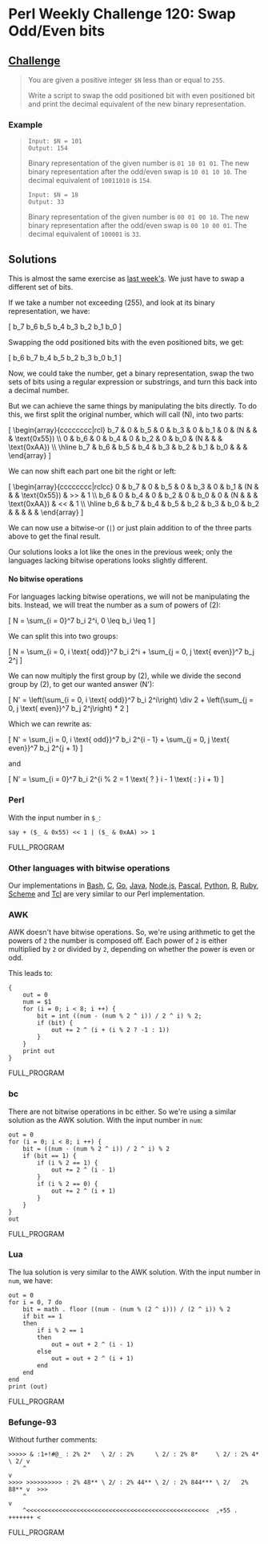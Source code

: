 # Perl Weekly Challenge 120: Swap Odd/Even bits

## [Challenge](https://theweeklychallenge.org/blog/perl-weekly-challenge-120/#TASK1)

> You are given a positive integer `$N` less than or equal to `255`.
> 
> Write a script to swap the odd positioned bit with even positioned
> bit and print the decimal equivalent of the new binary representation.

### Example

>     Input: $N = 101
>     Output: 154
>
> Binary representation of the given number is `01 10 01 01`.
> The new binary representation after the odd/even swap is `10 01 10 10`.
> The decimal equivalent of `10011010` is `154`.
> 
>     Input: $N = 18
>     Output: 33
>
> Binary representation of the given number is `00 01 00 10`.
> The new binary representation after the odd/even swap is `00 10 00 01`.
> The decimal equivalent of `100001` is `33`.

## Solutions

This is almost the same exercise as [last week's](week-119-1.html).
We just have to swap a different set of bits.


If we take a number not exceeding \(255\), and look at its binary
representation, we have:

\[ b_7 b_6 b_5 b_4 b_3 b_2 b_1 b_0 \]

Swapping the odd positioned bits with the even positioned bits, we get:

\[ b_6 b_7 b_4 b_5 b_2 b_3 b_0 b_1 \]

Now, we could take the number, get a binary representation, 
swap the two sets of bits using a regular expression or substrings, 
and turn this back into a decimal number.

But we can achieve the same things by manipulating the bits
directly. To do this, we first split the original number,
which will call \(N\), into two parts:

\[ \begin{array}{cccccccc|rcl}
b_7 & 0   & b_5 & 0   & b_3 & 0   & b_1 & 0   &
       (N & \& & \text{0x55}) \\\\
0   & b_6 & 0   & b_4 & 0   & b_2 & 0   & b_0 &
       (N & \& & \text{0xAA}) \\\\ \hline
b_7 & b_6 & b_5 & b_4 & b_3 & b_2 & b_1 & b_0 &
          &    &
            \end{array} \]


We can now shift each part one bit the right or left:

\[ \begin{array}{cccccccc|rclcc}
0   & b_7 & 0   & b_5 & 0   & b_3 & 0   & b_1 &
       (N & \& & \text{0x55}) & >> & 1 \\\\
b_6 & 0   & b_4 & 0   & b_2 & 0   & b_0 & 0   &
       (N & \& & \text{0xAA}) & << & 1 \\\\ \hline
b_6 & b_7 & b_4 & b_5 & b_2 & b_3 & b_0 & b_2 &
          &    &              &    &
            \end{array} \]


We can now use a bitwise-or (`|`) or just plain addition to of
the three parts above to get the final result.

Our solutions looks a lot like the ones in the previous week;
only the languages lacking bitwise operations looks slightly
different.

#### No bitwise operations

For languages lacking bitwise operations, we will not be manipulating
the bits. Instead, we will treat the number as a sum of powers of \(2\):

\[ N = \sum_{i = 0}^7 b_i 2^i, 0 \leq b_i \leq 1 \]

We can split this into two groups:

\[ N = \sum_{i = 0, i \text{ odd}}^7  b_i 2^i +
       \sum_{j = 0, j \text{ even}}^7 b_j 2^j \]

We can now multiply the first group by \(2\), while we divide
the second group by \(2\), to get our wanted answer \(N'\):

\[ N' = \left(\sum_{i = 0, i \text{ odd}}^7  b_i 2^i\right) \div 2 +
        \left(\sum_{j = 0, j \text{ even}}^7 b_j 2^j\right) *    2 \]

Which we can rewrite as:

\[ N' = \sum_{i = 0, i \text{ odd}}^7  b_i 2^{i - 1} + 
        \sum_{j = 0, j \text{ even}}^7 b_j 2^{j + 1} \]

and

\[ N' = \sum_{i = 0}^7 b_i 2^{i \% 2 = 1 \text{ ? } i - 1 \text{ : } i + 1} \]

### Perl

With the input number in `$_`:
~~~~
say + ($_ & 0x55) << 1 | ($_ & 0xAA) >> 1
~~~~

FULL_PROGRAM

### Other languages with bitwise operations

Our implementations in [Bash](#github), [C](#github), [Go](#github),
[Java](#github), [Node.js](#github), [Pascal](#github), [Python](#github),
[R](#github), [Ruby](#github), [Scheme](#github) and [Tcl](#github) are
very similar to our Perl implementation. 

### AWK

AWK doesn't have bitwise operations. So, we're using arithmetic to
get the powers of `2` the number is composed off. Each power of
`2` is either multiplied by `2` or divided by `2`, depending on whether
the power is even or odd.

This leads to:
~~~~
{
    out = 0
    num = $1
    for (i = 0; i < 8; i ++) {
        bit = int ((num - (num % 2 ^ i)) / 2 ^ i) % 2;
        if (bit) {
            out += 2 ^ (i + (i % 2 ? -1 : 1))
        }
    }
    print out
}
~~~~

FULL_PROGRAM

### bc

There are not bitwise operations in bc either. So we're using a similar
solution as the AWK solution. With the input number in `num`:

~~~~
out = 0
for (i = 0; i < 8; i ++) {
    bit = ((num - (num % 2 ^ i)) / 2 ^ i) % 2
    if (bit == 1) {
        if (i % 2 == 1) {
            out += 2 ^ (i - 1)
        }
        if (i % 2 == 0) {
            out += 2 ^ (i + 1)
        }
    }
}
out
~~~~

FULL_PROGRAM

### Lua

The lua solution is very similar to the AWK solution. With the input
number in `num`, we have:

~~~~
out = 0
for i = 0, 7 do
    bit = math . floor ((num - (num % (2 ^ i))) / (2 ^ i)) % 2
    if bit == 1
    then
        if i % 2 == 1
        then
            out = out + 2 ^ (i - 1)
        else
            out = out + 2 ^ (i + 1)
        end
    end
end
print (out)
~~~~

FULL_PROGRAM

### Befunge-93

Without further comments:

~~~~
>>>>> & :1+!#@_ : 2% 2*   \ 2/ : 2%      \ 2/ : 2% 8*     \ 2/ : 2% 4* \ 2/ v
    ^                                                                       v
>>>> >>>>>>>>>> : 2% 48** \ 2/ : 2% 44** \ 2/ : 2% 844*** \ 2/   2% 88** v  >>>
    ^                                                                    v
    ^<<<<<<<<<<<<<<<<<<<<<<<<<<<<<<<<<<<<<<<<<<<<<<<<<<<  ,+55 . +++++++ <
~~~~

FULL_PROGRAM
